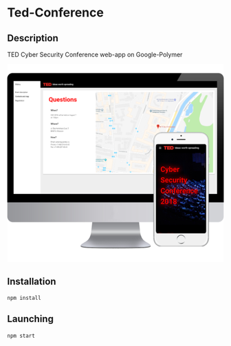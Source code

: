 # Ted-Conference
## Description
TED Cyber Security Conference web-app on Google-Polymer

![alt text](./images/main1.png)

## Installation
```
npm install
```
## Launching
```
npm start
```

